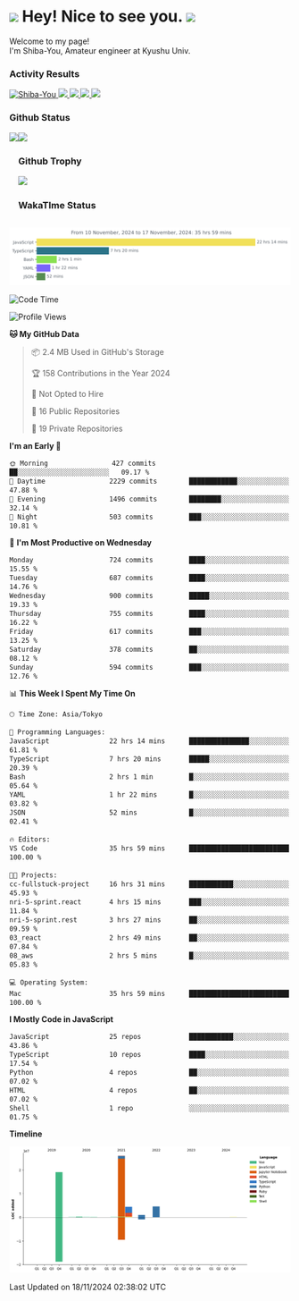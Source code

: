 <h1>
  <img src="https://emojis.slackmojis.com/emojis/images/1531849430/4246/blob-sunglasses.gif?1531849430" width="30"/> 
  Hey! Nice to see you.
  <img src="https://emojis.slackmojis.com/emojis/images/1531849430/4246/blob-sunglasses.gif?1531849430" width="30"/> 
</h1>
<p>
  Welcome to my page! <br />
  I'm Shiba-You, Amateur engineer at Kyushu Univ.
</p>


<h3>
  Activity Results
</h3>
<p align="left"> 
  <!--   GitHub  -->
  <a href="https://github.com/Shiba-You/Shiba-You/">
    <img src="https://komarev.com/ghpvc/?username=Shiba-You" alt="Shiba-You" />
  </a>
  <a href="https://github.com/Shiba-You">
    <img height="20" src="https://img.shields.io/github/followers/Shiba-You?label=follow&logo=github&style=flat" />
  </a>
  
  <!-- Qiita -->
  <a href="http://qiita.com/Shiba-You">
    <img height="20" src="https://qiita-badge.apiapi.app/s/Shiba-You/posts.svg" />
  </a>
  <a href="http://qiita.com/Shiba-You">
    <img height="20" src="https://qiita-badge.apiapi.app/s/Shiba-You/contributions.svg" />
  </a>
  <a href="http://qiita.com/Shiba-You">
    <img height="20" src="https://qiita-badge.apiapi.app/s/Shiba-You/followers.svg" />
  </a>
</p>


<h3>
  Github Status
</h3>
<div>
  <img height="170" align="left" src="https://github-readme-stats.vercel.app/api?username=Shiba-You&theme=tokyonight" />
  <img height="170" src="https://github-readme-stats.vercel.app/api/top-langs/?username=Shiba-You&theme=tokyonight&layout=compact" />
</div>

<h3>
  Github Trophy
</h3>
<div>
  <img width="800" src="https://github-profile-trophy.vercel.app/?username=Shiba-You&theme=tokyonight" />
</div>


<h3>
  WakaTIme Status
</h3>
<img src="https://github.com/Shiba-You/Shiba-You/blob/main/images/stat.svg" alt="Shiba-You WakaTime Activity"/>

<!--START_SECTION:waka-->
![Code Time](http://img.shields.io/badge/Code%20Time-974%20hrs%2048%20mins-blue)

![Profile Views](http://img.shields.io/badge/Profile%20Views-0-blue)

**🐱 My GitHub Data** 

> 📦 2.4 MB Used in GitHub's Storage 
 > 
> 🏆 158 Contributions in the Year 2024
 > 
> 🚫 Not Opted to Hire
 > 
> 📜 16 Public Repositories 
 > 
> 🔑 19 Private Repositories 
 > 
**I'm an Early 🐤** 

```text
🌞 Morning                427 commits         ██░░░░░░░░░░░░░░░░░░░░░░░   09.17 % 
🌆 Daytime                2229 commits        ████████████░░░░░░░░░░░░░   47.88 % 
🌃 Evening                1496 commits        ████████░░░░░░░░░░░░░░░░░   32.14 % 
🌙 Night                  503 commits         ███░░░░░░░░░░░░░░░░░░░░░░   10.81 % 
```
📅 **I'm Most Productive on Wednesday** 

```text
Monday                   724 commits         ████░░░░░░░░░░░░░░░░░░░░░   15.55 % 
Tuesday                  687 commits         ████░░░░░░░░░░░░░░░░░░░░░   14.76 % 
Wednesday                900 commits         █████░░░░░░░░░░░░░░░░░░░░   19.33 % 
Thursday                 755 commits         ████░░░░░░░░░░░░░░░░░░░░░   16.22 % 
Friday                   617 commits         ███░░░░░░░░░░░░░░░░░░░░░░   13.25 % 
Saturday                 378 commits         ██░░░░░░░░░░░░░░░░░░░░░░░   08.12 % 
Sunday                   594 commits         ███░░░░░░░░░░░░░░░░░░░░░░   12.76 % 
```


📊 **This Week I Spent My Time On** 

```text
🕑︎ Time Zone: Asia/Tokyo

💬 Programming Languages: 
JavaScript               22 hrs 14 mins      ███████████████░░░░░░░░░░   61.81 % 
TypeScript               7 hrs 20 mins       █████░░░░░░░░░░░░░░░░░░░░   20.39 % 
Bash                     2 hrs 1 min         █░░░░░░░░░░░░░░░░░░░░░░░░   05.64 % 
YAML                     1 hr 22 mins        █░░░░░░░░░░░░░░░░░░░░░░░░   03.82 % 
JSON                     52 mins             █░░░░░░░░░░░░░░░░░░░░░░░░   02.41 % 

🔥 Editors: 
VS Code                  35 hrs 59 mins      █████████████████████████   100.00 % 

🐱‍💻 Projects: 
cc-fullstuck-project     16 hrs 31 mins      ███████████░░░░░░░░░░░░░░   45.93 % 
nri-5-sprint.react       4 hrs 15 mins       ███░░░░░░░░░░░░░░░░░░░░░░   11.84 % 
nri-5-sprint.rest        3 hrs 27 mins       ██░░░░░░░░░░░░░░░░░░░░░░░   09.59 % 
03_react                 2 hrs 49 mins       ██░░░░░░░░░░░░░░░░░░░░░░░   07.84 % 
08_aws                   2 hrs 5 mins        █░░░░░░░░░░░░░░░░░░░░░░░░   05.83 % 

💻 Operating System: 
Mac                      35 hrs 59 mins      █████████████████████████   100.00 % 
```

**I Mostly Code in JavaScript** 

```text
JavaScript               25 repos            ███████████░░░░░░░░░░░░░░   43.86 % 
TypeScript               10 repos            ████░░░░░░░░░░░░░░░░░░░░░   17.54 % 
Python                   4 repos             ██░░░░░░░░░░░░░░░░░░░░░░░   07.02 % 
HTML                     4 repos             ██░░░░░░░░░░░░░░░░░░░░░░░   07.02 % 
Shell                    1 repo              ░░░░░░░░░░░░░░░░░░░░░░░░░   01.75 % 
```



**Timeline**

![Lines of Code chart](https://raw.githubusercontent.com/Shiba-You/Shiba-You/main/assets/bar_graph.png)


 Last Updated on 18/11/2024 02:38:02 UTC
<!--END_SECTION:waka-->
